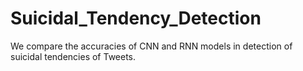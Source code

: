 # Suicidal_Tendency_Detection
We compare the accuracies of CNN and RNN models in detection of suicidal tendencies of Tweets.

